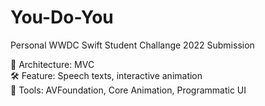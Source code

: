 # You-Do-You
Personal WWDC Swift Student Challange 2022 Submission

🧱 Architecture: MVC\
🛠 Feature: Speech texts, interactive animation\
🔌 Tools: AVFoundation, Core Animation, Programmatic UI
